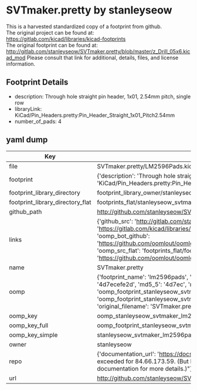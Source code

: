 # SVTmaker.pretty by stanleyseow  
This is a harvested standardized copy of a footprint from github.  
The original project can be found at:  
https://gitlab.com/kicad/libraries/kicad-footprints  
The original footprint can be found at:
http://gitlab.com/stanleyseow/SVTmaker.pretty/blob/master/z_Drill_05x6.kicad_mod
Please consult that link for additional, details, files, and license information.  
## Footprint Details
* description: Through hole straight pin header, 1x01, 2.54mm pitch, single row  
* libraryLink: KiCad/Pin_Headers.pretty:Pin_Header_Straight_1x01_Pitch2.54mm  
* number_of_pads: 4  
## yaml dump  
| Key | Value |  
| --- | --- |  
| file | SVTmaker.pretty/LM2596Pads.kicad_mod |  
| footprint | {'description': 'Through hole straight pin header, 1x01, 2.54mm pitch, single row', 'libraryLink': 'KiCad/Pin_Headers.pretty:Pin_Header_Straight_1x01_Pitch2.54mm', 'number_of_pads': 4} |  
| footprint_library_directory | footprint_library_owner/stanleyseow_SVTmaker.pretty |  
| footprint_library_directory_flat | footprints_flat/stanleyseow_svtmaker_lm2596pads/working |  
| github_path | http://github.com/stanleyseow/SVTmaker.pretty/blob/master/LM2596Pads.kicad_mod |  
| links | {'github_src': 'http://gitlab.com/stanleyseow/SVTmaker.pretty/blob/master/z_Drill_05x6.kicad_mod', 'github_src_repo': 'https://gitlab.com/kicad/libraries/kicad-footprints', 'oomp_bot': 'footprints/stanleyseow_svtmaker_lm2596pads/working', 'oomp_bot_github': 'https://github.com/oomlout/oomlout_oomp_footprint_bot/tree/main/footprints/stanleyseow_svtmaker_lm2596pads/working', 'oomp_src_flat': 'footprints_flat/footprints_flat/stanleyseow_svtmaker_lm2596pads/working', 'oomp_src_flat_github': 'https://github.com/oomlout/oomlout_oomp_footprint_src/tree/main/footprints_flat/stanleyseow_svtmaker_lm2596pads/working'} |  
| name | SVTmaker.pretty |  
| oomp | {'footprint_name': 'lm2596pads', 'library_name': 'svtmaker', 'md5': '4d7ecefe2db43c1e02019262ca0ed2e0', 'md5_10': '4d7ecefe2d', 'md5_5': '4d7ec', 'md5_6': '4d7ece', 'oomp_key': 'oomp_stanleyseow_svtmaker_lm2596pads', 'oomp_key_extra': 'oomp_footprint_stanleyseow_svtmaker_lm2596pads', 'oomp_key_full': 'oomp_footprint_stanleyseow_svtmaker_lm2596pads_4d7ece', 'oomp_key_simple': 'stanleyseow_svtmaker_lm2596pads', 'original_filename': 'SVTmaker.pretty/LM2596Pads.kicad_mod', 'owner_name': 'stanleyseow'} |  
| oomp_key | oomp_stanleyseow_svtmaker_lm2596pads |  
| oomp_key_full | oomp_footprint_stanleyseow_svtmaker_lm2596pads |  
| oomp_key_simple | stanleyseow_svtmaker_lm2596pads |  
| owner | stanleyseow |  
| repo | {'documentation_url': 'https://docs.github.com/rest/overview/resources-in-the-rest-api#rate-limiting', 'message': "API rate limit exceeded for 84.66.173.59. (But here's the good news: Authenticated requests get a higher rate limit. Check out the documentation for more details.)"} |  
| url | http://github.com/stanleyseow/SVTmaker.pretty |  

